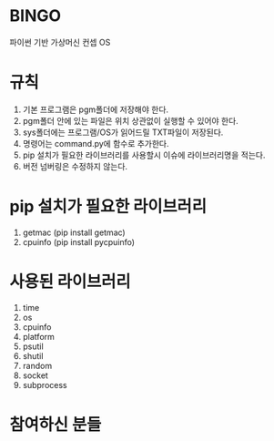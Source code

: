# BINGO
파이썬 기반 가상머신 컨셉 OS

# 규칙
1. 기본 프로그램은 pgm폴더에 저장해야 한다.
2. pgm폴더 안에 있는 파일은 위치 상관없이 실행할 수 있어야 한다.
3. sys폴더에는 프로그램/OS가 읽어드릴 TXT파일이 저장된다.
4. 명령어는 command.py에 함수로 추가한다.
5. pip 설치가 필요한 라이브러리를 사용할시 이슈에 라이브러리명을 적는다.
6. 버전 넘버링은 수정하지 않는다.

# pip 설치가 필요한 라이브러리
1. getmac (pip install getmac)
2. cpuinfo (pip install pycpuinfo)

# 사용된 라이브러리
1. time
2. os
3. cpuinfo
4. platform
5. psutil
6. shutil
7. random
8. socket
9. subprocess


# 참여하신 분들
